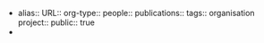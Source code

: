 - alias::
  URL::
  org-type::
  people::
  publications:: 
  tags:: organisation
  project::
  public:: true
-
